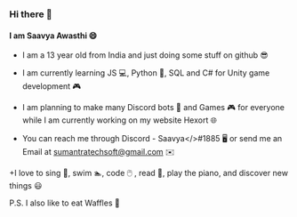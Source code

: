 ### Hi there 👋

#### I am Saavya Awasthi 😄

+ I am a 13 year old from India and just doing some stuff on github 😎

+ I am currently learning JS 💻, Python 🐍, SQL and C# for Unity game development 🎮

+ I am planning to make many Discord bots 🤖 and Games 🎮 for everyone while I am currently working on my website Hexort 🌐

+ You can reach me through Discord - Saavya</>#1885 🖥️ or send me an Email at sumantratechsoft@gmail.com ✉️

+I love to sing 🎤, swim 🏊, code 🖱️ , read 📖, play the piano, and discover new things 😃

P.S. I also like to eat Waffles 🧇 
<!--
**SaavyaAwasthi/SaavyaAwasthi** is a ✨ _special_ ✨ repository because its `README.md` (this file) appears on your GitHub profile.

Here are some ideas to get you started:

- 🔭 I’m currently working on ...
- 🌱 I’m currently learning ...
- 👯 I’m looking to collaborate on ...
- 🤔 I’m looking for help with ...
- 💬 Ask me about ...
- 📫 How to reach me: ...
- 😄 Pronouns: ...
- ⚡ Fun fact: ...
-->
